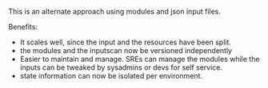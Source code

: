 This is an alternate approach using modules and json input files.

Benefits:

- It scales well, since the input and the resources have been split.
- the modules and the inputscan now be versioned independently
- Easier to maintain and manage. SREs can manage the modules while the inputs can be tweaked by sysadmins or devs for self service.
- state information can now be isolated per environment.